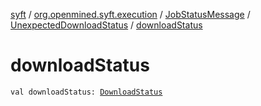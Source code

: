 [syft](../../../index.md) / [org.openmined.syft.execution](../../index.md) / [JobStatusMessage](../index.md) / [UnexpectedDownloadStatus](index.md) / [downloadStatus](./download-status.md)

# downloadStatus

`val downloadStatus: `[`DownloadStatus`](../../../org.openmined.syft.domain/-download-status/index.md)